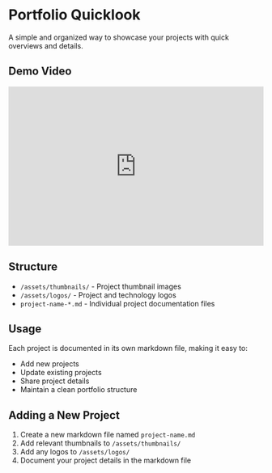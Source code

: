 # Portfolio Quicklook

A simple and organized way to showcase your projects with quick overviews and details.

## Demo Video
<div style="position: relative; padding-bottom: 62.5%; height: 0;">
  <iframe 
    src="https://www.loom.com/embed/77aaee88e29a4f9180ef63d0d2a86237?sid=446c0294-1727-4895-8b9a-a4d726648966" 
    frameborder="0" 
    webkitallowfullscreen 
    mozallowfullscreen 
    allowfullscreen 
    style="position: absolute; top: 0; left: 0; width: 100%; height: 100%;">
  </iframe>
</div>

## Structure

- `/assets/thumbnails/` - Project thumbnail images
- `/assets/logos/` - Project and technology logos
- `project-name-*.md` - Individual project documentation files

## Usage

Each project is documented in its own markdown file, making it easy to:
- Add new projects
- Update existing projects
- Share project details
- Maintain a clean portfolio structure

## Adding a New Project

1. Create a new markdown file named `project-name.md`
2. Add relevant thumbnails to `/assets/thumbnails/`
3. Add any logos to `/assets/logos/`
4. Document your project details in the markdown file 